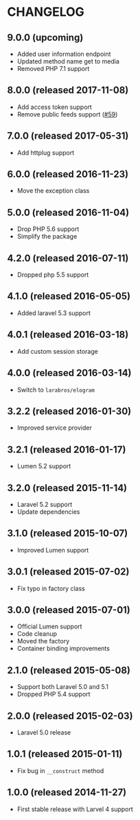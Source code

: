 # CHANGELOG

## 9.0.0 (upcoming)

- Added user information endpoint
- Updated method name get to media
- Removed PHP 7.1 support

## 8.0.0 (released 2017-11-08)

- Add access token support
- Remove public feeds support ([#59](https://github.com/vinkla/instagram/issues/59))

## 7.0.0 (released 2017-05-31)

- Add httplug support

## 6.0.0 (released 2016-11-23)

- Move the exception class

## 5.0.0 (released 2016-11-04)

- Drop PHP 5.6 support
- Simplify the package

## 4.2.0 (released 2016-07-11)

- Dropped php 5.5 support

## 4.1.0 (released 2016-05-05)

- Added laravel 5.3 support

## 4.0.1 (released 2016-03-18)

- Add custom session storage

## 4.0.0 (released 2016-03-14)

- Switch to `larabros/elogram`

## 3.2.2 (released 2016-01-30)

- Improved service provider

## 3.2.1 (released 2016-01-17)

- Lumen 5.2 support

## 3.2.0 (released 2015-11-14)

- Laravel 5.2 support
- Update dependencies

## 3.1.0 (released 2015-10-07)

- Improved Lumen support

## 3.0.1 (released 2015-07-02)

- Fix typo in factory class

## 3.0.0 (released 2015-07-01)

- Official Lumen support
- Code cleanup
- Moved the factory
- Container binding improvements

## 2.1.0 (released 2015-05-08)

- Support both Laravel 5.0 and 5.1
- Dropped PHP 5.4 support

## 2.0.0 (released 2015-02-03)

- Laravel 5.0 release

## 1.0.1 (released 2015-01-11)

- Fix bug in `__construct` method

## 1.0.0 (released 2014-11-27)

- First stable release with Larvel 4 support
